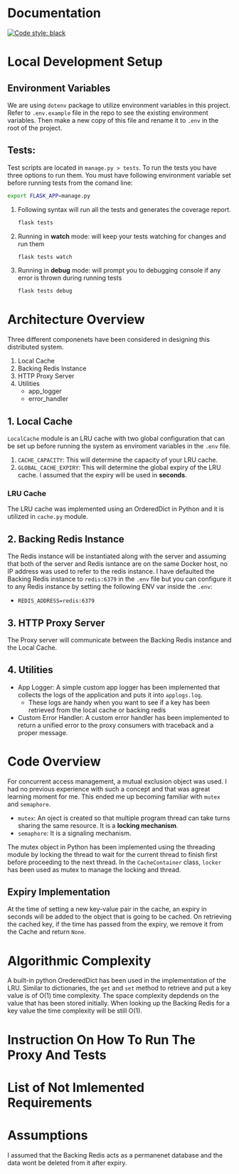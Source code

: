 # Documentation

[![Code style: black](https://img.shields.io/badge/code%20style-black-000000.svg)](https://github.com/psf/black)

# Local Development Setup

## Environment Variables

We are using `dotenv` package to utilize environment variables in this project. Refer to `.env.example` file in the repo to see the existing environment variables. Then make a new copy of this file and rename it to `.env` in the root of the project.

## Tests:

Test scripts are located in `manage.py > tests`. To run the tests you have three options to run them. You must have following environment variable set before running tests from the comand line:

```bash
export FLASK_APP=manage.py

```

1. Following syntax will run all the tests and generates the coverage report.

   ```bash
   flask tests
   ```

2. Running in **watch** mode: will keep your tests watching for changes and run them
   ```bash
   flask tests watch
   ```
3. Running in **debug** mode: will prompt you to debugging console if any error is thrown during running tests
   ```bash
   flask tests debug
   ```

# Architecture Overview

Three different componenets have been considered in designing this distributed system.

1. Local Cache
2. Backing Redis Instance
3. HTTP Proxy Server
4. Utilities
   - app_logger
   - error_handler

## 1. Local Cache

`LocalCache` module is an LRU cache with two global configuration that can be set up before running the system as enviroment variables in the `.env` file.

1. `CACHE_CAPACITY`: This will determine the capacity of your LRU cache.
2. `GLOBAL_CACHE_EXPIRY`: This will determine the global expiry of the LRU cache. I assumed that the expiry will be used in **seconds**.

### LRU Cache

The LRU cache was implemented using an OrderedDict in Python and it is utilized in `cache.py` module.

## 2. Backing Redis Instance

The Redis instance will be instantiated along with the server and assuming that both of the server and Redis isntance are on the same Docker host, no IP address was used to refer to the redis instance. I have defaulted the Backing Redis instance to `redis:6379` in the `.env` file but you can configure it to any Redis instance by setting the following ENV var inside the `.env`:

- `REDIS_ADDRESS=redis:6379`

## 3. HTTP Proxy Server

The Proxy server will communicate between the Backing Redis instance and the Local Cache.

## 4. Utilities

- App Logger: A simple custom app logger has been implemented that collects the logs of the application and puts it into `applogs.log`.
  - These logs are handy when you want to see if a key has been retrieved from the local cache or backing redis
- Custom Error Handler: A custom error handler has been implemented to return a unified error to the proxy consumers with traceback and a proper message.

# Code Overview

For concurrent access management, a mutual exclusion object was used. I had no previous experience with such a concept and that was agreat learning moment for me. This ended me up becoming familiar with `mutex` and `semaphore`.

- `mutex`: An oject is created so that multiple program thread can take turns sharing the same resource. It is a **locking mechanism**.
- `semaphore`: It is a signaling mechanism.

The mutex object in Python has been implemented using the threading module by locking the thread to wait for the current thread to finish first before proceeding to the next thread. In the `CacheContainer` class, `locker` has been used as mutex to manage the locking and thread.

## Expiry Implementation

At the time of setting a new key-value pair in the cache, an expiry in seconds will be added to the object that is going to be cached. On retrieving the cached key, if the time has passed from the expiry, we remove it from the Cache and return `None`.

# Algorithmic Complexity

A built-in python OrederedDict has been used in the implementation of the LRU. Similar to dictionaries, the `get` and `set` method to retrieve and put a key value is of O(1) time complexity. The space complexity depdends on the value that has been stored initially. When looking up the Backing Redis for a key value the time complexity will be still O(1).

# Instruction On How To Run The Proxy And Tests

# List of Not Imlemented Requirements

# Assumptions

I assumed that the Backing Redis acts as a permanenet database and the data wont be deleted from it after expiry.

